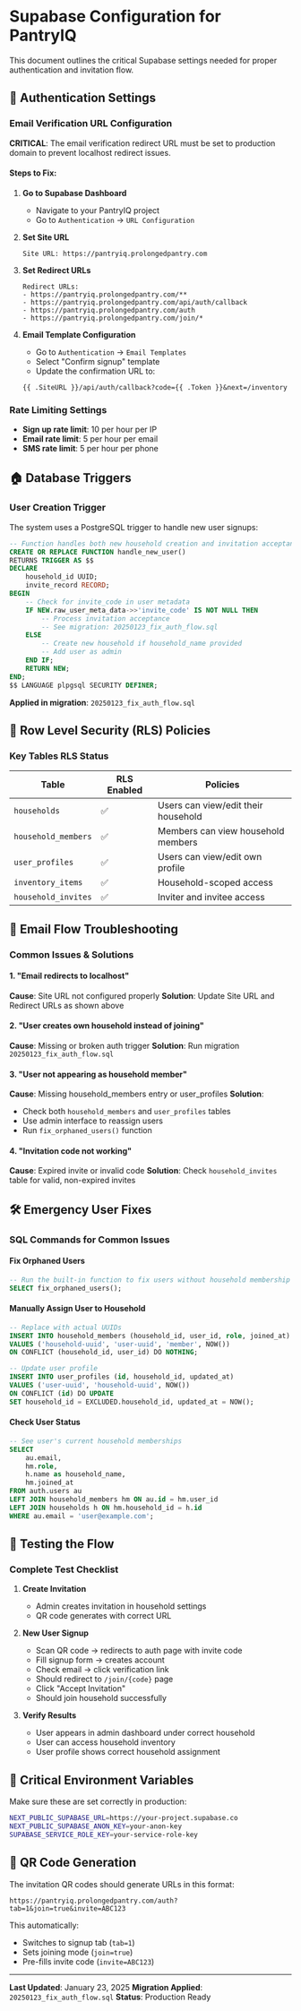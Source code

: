 # Supabase Configuration for PantryIQ

This document outlines the critical Supabase settings needed for proper authentication and invitation flow.

## 🔧 Authentication Settings

### Email Verification URL Configuration

**CRITICAL**: The email verification redirect URL must be set to production domain to prevent localhost redirect issues.

#### Steps to Fix:

1. **Go to Supabase Dashboard**
   - Navigate to your PantryIQ project
   - Go to `Authentication` → `URL Configuration`

2. **Set Site URL**
   ```
   Site URL: https://pantryiq.prolongedpantry.com
   ```

3. **Set Redirect URLs**
   ```
   Redirect URLs:
   - https://pantryiq.prolongedpantry.com/**
   - https://pantryiq.prolongedpantry.com/api/auth/callback
   - https://pantryiq.prolongedpantry.com/auth
   - https://pantryiq.prolongedpantry.com/join/*
   ```

4. **Email Template Configuration**
   - Go to `Authentication` → `Email Templates`
   - Select "Confirm signup" template
   - Update the confirmation URL to:
   ```
   {{ .SiteURL }}/api/auth/callback?code={{ .Token }}&next=/inventory
   ```

### Rate Limiting Settings

- **Sign up rate limit**: 10 per hour per IP
- **Email rate limit**: 5 per hour per email
- **SMS rate limit**: 5 per hour per phone

## 🏠 Database Triggers

### User Creation Trigger

The system uses a PostgreSQL trigger to handle new user signups:

```sql
-- Function handles both new household creation and invitation acceptance
CREATE OR REPLACE FUNCTION handle_new_user()
RETURNS TRIGGER AS $$
DECLARE
    household_id UUID;
    invite_record RECORD;
BEGIN
    -- Check for invite_code in user metadata
    IF NEW.raw_user_meta_data->>'invite_code' IS NOT NULL THEN
        -- Process invitation acceptance
        -- See migration: 20250123_fix_auth_flow.sql
    ELSE
        -- Create new household if household_name provided
        -- Add user as admin
    END IF;
    RETURN NEW;
END;
$$ LANGUAGE plpgsql SECURITY DEFINER;
```

**Applied in migration**: `20250123_fix_auth_flow.sql`

## 🔐 Row Level Security (RLS) Policies

### Key Tables RLS Status

| Table | RLS Enabled | Policies |
|-------|-------------|----------|
| `households` | ✅ | Users can view/edit their household |
| `household_members` | ✅ | Members can view household members |
| `user_profiles` | ✅ | Users can view/edit own profile |
| `inventory_items` | ✅ | Household-scoped access |
| `household_invites` | ✅ | Inviter and invitee access |

## 📧 Email Flow Troubleshooting

### Common Issues & Solutions

#### 1. "Email redirects to localhost"
**Cause**: Site URL not configured properly
**Solution**: Update Site URL and Redirect URLs as shown above

#### 2. "User creates own household instead of joining"
**Cause**: Missing or broken auth trigger
**Solution**: Run migration `20250123_fix_auth_flow.sql`

#### 3. "User not appearing as household member"
**Cause**: Missing household_members entry or user_profiles
**Solution**:
- Check both `household_members` and `user_profiles` tables
- Use admin interface to reassign users
- Run `fix_orphaned_users()` function

#### 4. "Invitation code not working"
**Cause**: Expired invite or invalid code
**Solution**: Check `household_invites` table for valid, non-expired invites

## 🛠️ Emergency User Fixes

### SQL Commands for Common Issues

#### Fix Orphaned Users
```sql
-- Run the built-in function to fix users without household membership
SELECT fix_orphaned_users();
```

#### Manually Assign User to Household
```sql
-- Replace with actual UUIDs
INSERT INTO household_members (household_id, user_id, role, joined_at)
VALUES ('household-uuid', 'user-uuid', 'member', NOW())
ON CONFLICT (household_id, user_id) DO NOTHING;

-- Update user profile
INSERT INTO user_profiles (id, household_id, updated_at)
VALUES ('user-uuid', 'household-uuid', NOW())
ON CONFLICT (id) DO UPDATE
SET household_id = EXCLUDED.household_id, updated_at = NOW();
```

#### Check User Status
```sql
-- See user's current household memberships
SELECT
    au.email,
    hm.role,
    h.name as household_name,
    hm.joined_at
FROM auth.users au
LEFT JOIN household_members hm ON au.id = hm.user_id
LEFT JOIN households h ON hm.household_id = h.id
WHERE au.email = 'user@example.com';
```

## 🎯 Testing the Flow

### Complete Test Checklist

1. **Create Invitation**
   - Admin creates invitation in household settings
   - QR code generates with correct URL

2. **New User Signup**
   - Scan QR code → redirects to auth page with invite code
   - Fill signup form → creates account
   - Check email → click verification link
   - Should redirect to `/join/{code}` page
   - Click "Accept Invitation"
   - Should join household successfully

3. **Verify Results**
   - User appears in admin dashboard under correct household
   - User can access household inventory
   - User profile shows correct household assignment

## 🚨 Critical Environment Variables

Make sure these are set correctly in production:

```bash
NEXT_PUBLIC_SUPABASE_URL=https://your-project.supabase.co
NEXT_PUBLIC_SUPABASE_ANON_KEY=your-anon-key
SUPABASE_SERVICE_ROLE_KEY=your-service-role-key
```

## 📱 QR Code Generation

The invitation QR codes should generate URLs in this format:
```
https://pantryiq.prolongedpantry.com/auth?tab=1&join=true&invite=ABC123
```

This automatically:
- Switches to signup tab (`tab=1`)
- Sets joining mode (`join=true`)
- Pre-fills invite code (`invite=ABC123`)

---

**Last Updated**: January 23, 2025
**Migration Applied**: `20250123_fix_auth_flow.sql`
**Status**: Production Ready